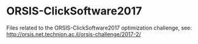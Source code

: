 # ORSIS-ClickSoftware2017
Files related to the ORSIS-ClickSoftware2017 optimization challenge, see: http://orsis.net.technion.ac.il/orsis-challenge/2017-2/
